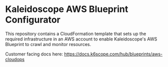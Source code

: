 # Kaleidoscope AWS Blueprint Configurator

This repository contains a CloudFormation template that sets up the required infrastructure in an AWS account to enable Kaleidoscope's AWS Blueprint to crawl and monitor resources.

Customer facing docs here: https://docs.k6scope.com/hub/blueprints/aws-cloudops
